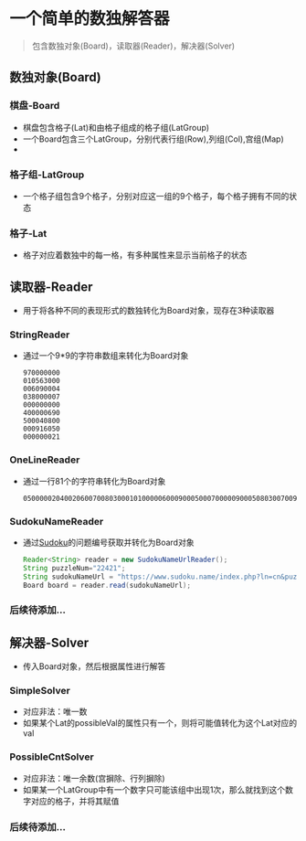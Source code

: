 # 一个简单的数独解答器

> 包含数独对象(Board)，读取器(Reader)，解决器(Solver)

## 数独对象(Board)

### 棋盘-Board
- 棋盘包含格子(Lat)和由格子组成的格子组(LatGroup)
- 一个Board包含三个LatGroup，分别代表行组(Row),列组(Col),宫组(Map)
-
### 格子组-LatGroup
- 一个格子组包含9个格子，分别对应这一组的9个格子，每个格子拥有不同的状态

### 格子-Lat
- 格子对应着数独中的每一格，有多种属性来显示当前格子的状态

## 读取器-Reader
- 用于将各种不同的表现形式的数独转化为Board对象，现存在3种读取器
### StringReader
- 通过一个9*9的字符串数组来转化为Board对象
    ```text
    970000000
    010563000
    006090004
    038000007
    000000000
    400000690
    500040800
    000916050
    000000021
    ```
### OneLineReader
- 通过一行81个的字符串转化为Board对象
  ```text
  050000020400206007008030001010000060009000500070000090005080300700901004020000070
  ```

### SudokuNameReader
- 通过[Sudoku](https://sudoku.name)的问题编号获取并转化为Board对象
    ```java
    Reader<String> reader = new SudokuNameUrlReader();
    String puzzleNum="22421";
    String sudokuNameUrl = "https://www.sudoku.name/index.php?ln=cn&puzzle_num="+puzzleNum+"&play=1&difficult=4&timer=&time_limit=0&killer_sudoku=0";
    Board board = reader.read(sudokuNameUrl);
    ```
### 后续待添加...

## 解决器-Solver
- 传入Board对象，然后根据属性进行解答

### SimpleSolver
- 对应非法：唯一数
- 如果某个Lat的possibleVal的属性只有一个，则将可能值转化为这个Lat对应的val

### PossibleCntSolver
- 对应非法：唯一余数(宫摒除、行列摒除)
- 如果某一个LatGroup中有一个数字只可能该组中出现1次，那么就找到这个数字对应的格子，并将其赋值

### 后续待添加...
